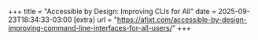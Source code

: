+++
title = "Accessible by Design: Improving CLIs for All"
date = 2025-09-23T18:34:33-03:00
[extra]
url = "https://afixt.com/accessible-by-design-improving-command-line-interfaces-for-all-users/"
+++
